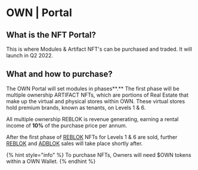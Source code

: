 # OWN | Portal

## **What is the NFT Portal?**

This is where Modules & Artifact NFT's can be purchased and traded. It will launch in Q2 2022.

## **What and how to purchase?**

The OWN Portal will set modules in phases**.** The first phase will be multiple ownership ARTIFACT NFTs, which are portions of Real Estate that make up the virtual and physical stores within OWN. These virtual stores hold premium brands, known as tenants, on Levels 1 & 6.&#x20;

All multiple ownership REBLOK is revenue generating, earning a rental income of **10%** of the purchase price per annum.

After the first phase of [REBLOK](broken-reference) NFTs for Levels 1 & 6 are sold, further [REBLOK](broken-reference) and [ADBLOK](broken-reference) sales will take place shortly after.

{% hint style="info" %}
To purchase NFTs, Owners will need $OWN tokens within a OWN Wallet.
{% endhint %}
